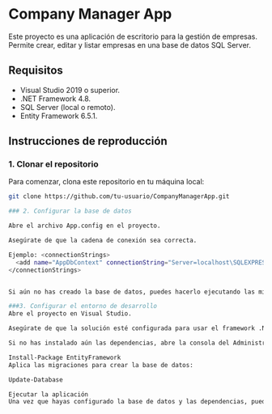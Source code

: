 # Company Manager App

Este proyecto es una aplicación de escritorio para la gestión de empresas. Permite crear, editar y listar empresas en una base de datos SQL Server.

## Requisitos

- Visual Studio 2019 o superior.
- .NET Framework 4.8.
- SQL Server (local o remoto).
- Entity Framework 6.5.1.

## Instrucciones de reproducción

### 1. Clonar el repositorio

Para comenzar, clona este repositorio en tu máquina local:

```bash
git clone https://github.com/tu-usuario/CompanyManagerApp.git

### 2. Configurar la base de datos

Abre el archivo App.config en el proyecto.

Asegúrate de que la cadena de conexión sea correcta.

Ejemplo: <connectionStrings>
  <add name="AppDbContext" connectionString="Server=localhost\SQLEXPRESS;Database=CompanyManagerDb;Trusted_Connection=True;" providerName="System.Data.SqlClient" />
</connectionStrings>


Si aún no has creado la base de datos, puedes hacerlo ejecutando las migraciones de Entity Framework.

###3. Configurar el entorno de desarrollo
Abre el proyecto en Visual Studio.

Asegúrate de que la solución esté configurada para usar el framework .NET Framework 4.8.

Si no has instalado aún las dependencias, abre la consola del Administrador de paquetes NuGet e instala Entity Framework con el siguiente comando:

Install-Package EntityFramework
Aplica las migraciones para crear la base de datos:

Update-Database

Ejecutar la aplicación
Una vez que hayas configurado la base de datos y las dependencias, puedes ejecutar la aplicación
